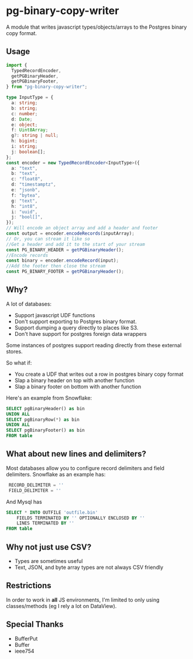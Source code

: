 # pg-binary-copy-writer

A module that writes javascript types/objects/arrays to the Postgres binary copy format.

## Usage

```typescript
import {
  TypedRecordEncoder,
  getPGBinaryHeader,
  getPGBinaryFooter,
} from "pg-binary-copy-writer";

type InputType = {
  a: string;
  b: string;
  c: number;
  d: Date;
  e: object;
  f: Uint8Array;
  g?: string | null;
  h: bigint;
  i: string;
  j: boolean[];
};
const encoder = new TypedRecordEncoder<InputType>({
  a: "text",
  b: "text",
  c: "float8",
  d: "timestamptz",
  e: "jsonb",
  f: "bytea",
  g: "text",
  h: "int8",
  i: "uuid",
  j: "bool[]",
});
// Will encode an object array and add a header and footer
const output = encoder.encodeRecords(inputArray);
// Or, you can stream it like so
//Get a header and add it to the start of your stream
const PG_BINARY_HEADER = getPGBinaryHeader();
//Encode records
const binary = encoder.encodeRecord(input);
//Add the footer then close the stream
const PG_BINARY_FOOTER = getPGBinaryHeader();
```

## Why?

A lot of databases:

- Support javascript UDF functions
- Don't support exporting to Postgres binary format.
- Support dumping a query directly to places like S3.
- Don't have support for postgres foreign data wrappers

Some instances of postgres support reading directly from these external stores.

So what if:

- You create a UDF that writes out a row in postgres binary copy format
- Slap a binary header on top with another function
- Slap a binary footer on bottom with another function

Here's an example from Snowflake:

```sql
SELECT pgBinaryHeader() as bin
UNION ALL
SELECT pgBinaryRow(*) as bin
UNION ALL
SELECT pgBinaryFooter() as bin
FROM table
```

## What about new lines and delimiters?

Most databases allow you to configure record delimiters and field delimiters.
Snowflake as an example has:

```sql
 RECORD_DELIMITER = ''
 FIELD_DELIMITER = ''
```

And Mysql has

```sql
SELECT * INTO OUTFILE 'outfile.bin'
    FIELDS TERMINATED BY '' OPTIONALLY ENCLOSED BY ''
    LINES TERMINATED BY ''
FROM table
```

## Why not just use CSV?

- Types are sometimes useful
- Text, JSON, and byte array types are not always CSV friendly

## Restrictions

In order to work in **all** JS environments,
I'm limited to only using classes/methods (eg I rely a lot on DataView).

## Special Thanks

- BufferPut
- Buffer
- ieee754

